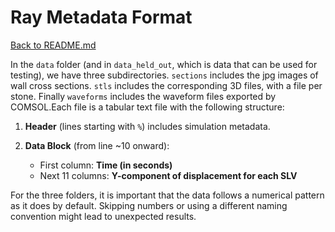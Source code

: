 # Ray Metadata Format

[Back to README.md](../README.md)

In the `data` folder (and in `data_held_out`, which is data that can be used for testing), we have three subdirectories. `sections` includes the jpg images of wall cross sections. `stls` includes the corresponding 3D files, with a file per stone. Finally `waveforms` includes the waveform files exported by COMSOL.Each file is a tabular text file with the following structure:

1. **Header** (lines starting with `%`) includes simulation metadata.

2. **Data Block** (from line ~10 onward):
   - First column: **Time (in seconds)**
   - Next 11 columns: **Y-component of displacement for each SLV** 

For the three folders, it is important that the data follows a numerical pattern as it does by default. Skipping numbers or using a different naming convention might lead to unexpected results.